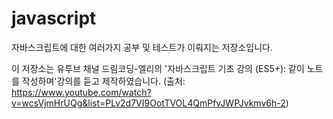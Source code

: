 # javascript
자바스크립트에 대한 여러가지 공부 및 테스트가 이뤄지는 저장소입니다.

이 저장소는 유투브 채널 드림코딩-엘리의 '자바스크립트 기초 강의 (ES5+): 같이 노트를 작성하며'강의를 듣고 제작하였습니다.
(출처: https://www.youtube.com/watch?v=wcsVjmHrUQg&list=PLv2d7VI9OotTVOL4QmPfvJWPJvkmv6h-2)

